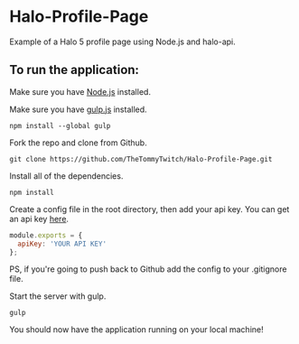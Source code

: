 # Halo-Profile-Page
Example of a Halo 5 profile page using Node.js and halo-api.


## To run the application:

Make sure you have [Node.js](https://nodejs.org/en/) installed.

Make sure you have [gulp.js](http://gulpjs.com/) installed.
```
npm install --global gulp
```

Fork the repo and clone from Github.
```
git clone https://github.com/TheTommyTwitch/Halo-Profile-Page.git
```

Install all of the dependencies.
```
npm install
```

Create a config file in the root directory, then add your api key. You can get an api key [here](https://developer.haloapi.com/).
```JavaScript
module.exports = {
  apiKey: 'YOUR API KEY'
};
```
PS, if you're going to push back to Github add the config to your .gitignore file.

Start the server with gulp.
```
gulp
```

You should now have the application running on your local machine!
